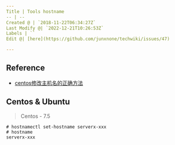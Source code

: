 ```yaml
---
Title | Tools hostname
-- | --
Created @ | `2018-11-22T06:34:27Z`
Last Modify @| `2022-12-21T10:26:53Z`
Labels | ``
Edit @| [here](https://github.com/junxnone/techwiki/issues/47)

---
```

## Reference
- [centos修改主机名的正确方法](https://www.cnblogs.com/zhaojiedi1992/p/zhaojiedi_linux_043_hostname.html)

## Centos & Ubuntu

> Centos - 7.5

```
# hostnamectl set-hostname serverx-xxx
# hostname
serverx-xxx
```

